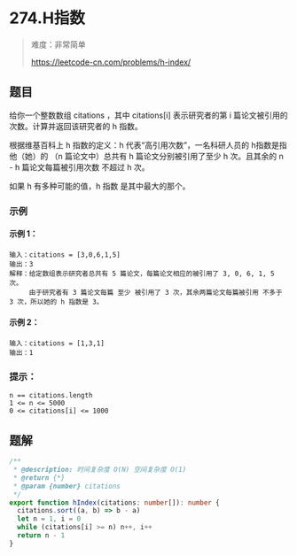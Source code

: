 # 274.H指数

> 难度：非常简单
>
> https://leetcode-cn.com/problems/h-index/

## 题目

给你一个整数数组 citations ，其中 citations[i] 表示研究者的第 i 篇论文被引用的次数。计算并返回该研究者的 h 指数。

根据维基百科上 h 指数的定义：h 代表“高引用次数”，一名科研人员的 h指数是指他（她）的 （n 篇论文中）总共有 h 篇论文分别被引用了至少 h 次。且其余的 n - h 篇论文每篇被引用次数 不超过 h 次。

如果 h 有多种可能的值，h 指数 是其中最大的那个。

### 示例

#### 示例 1：

```
输入：citations = [3,0,6,1,5]
输出：3
解释：给定数组表示研究者总共有 5 篇论文，每篇论文相应的被引用了 3, 0, 6, 1, 5 次。
     由于研究者有 3 篇论文每篇 至少 被引用了 3 次，其余两篇论文每篇被引用 不多于 3 次，所以她的 h 指数是 3。
```

#### 示例 2：

```
输入：citations = [1,3,1]
输出：1
```

### 提示：

```
n == citations.length
1 <= n <= 5000
0 <= citations[i] <= 1000
```

## 题解

```typescript
/**
 * @description: 时间复杂度 O(N) 空间复杂度 O(1)
 * @return {*}
 * @param {number} citations
 */
export function hIndex(citations: number[]): number {
  citations.sort((a, b) => b - a)
  let n = 1, i = 0
  while (citations[i] >= n) n++, i++
  return n - 1
}
```
